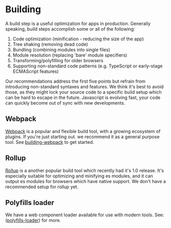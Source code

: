 # Building

A build step is a useful optimization for apps in production. Generally speaking, build steps accomplish some or all of the following:
1. Code optimization (minification - reducing the size of the app)
1. Tree shaking (removing dead code)
1. Bundling (combining modules into single files)
1. Module resolution (replacing 'bare' module specifiers)
1. Transforming/polyfilling for older browsers
1. Supporting non-standard code patterns (e.g. TypeScript or early-stage ECMAScript features)

Our recommendations address the first five points but refrain from introducing non-standard syntaxes and features. We think it's best to avoid those, as they might lock your source code to a specific build setup which can be hard to escape in the future. Javascript is evolving fast, your code can quickly become out of sync with new developments.

## Webpack
[Webpack](https://webpack.js.org/) is a popular and flexible build tool, with a growing ecosystem of plugins. If you're just starting out. we recommend it as a general purpose tool. See [building-webpack](/building/building-webpack.html) to get started.

## Rollup
[Rollup](https://rollupjs.org/) is a another popular build tool which recently had it's 1.0 release. It's especially suitable for optimizing and minifying es modules, and it can output es modules for browsers which have native support. We don't have a recommended setup for rollup yet.

## Polyfills loader
We have a web component loader available for use with modern tools. See: ([polyfills-loader](/building/polyfills-loader.html)) for more.
